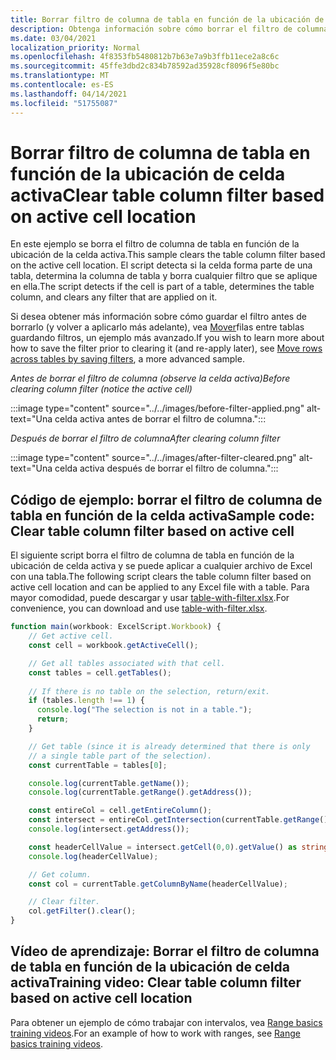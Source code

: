 ```yaml
---
title: Borrar filtro de columna de tabla en función de la ubicación de celda activa
description: Obtenga información sobre cómo borrar el filtro de columna de tabla en función de la ubicación de celda activa.
ms.date: 03/04/2021
localization_priority: Normal
ms.openlocfilehash: 4f8353fb5480812b7b63e7a9b3ffb11ece2a8c6c
ms.sourcegitcommit: 45ffe3dbd2c834b78592ad35928cf8096f5e80bc
ms.translationtype: MT
ms.contentlocale: es-ES
ms.lasthandoff: 04/14/2021
ms.locfileid: "51755087"
---
```

# <a name="clear-table-column-filter-based-on-active-cell-location"></a><span data-ttu-id="e8143-103">Borrar filtro de columna de tabla en función de la ubicación de celda activa</span><span class="sxs-lookup"><span data-stu-id="e8143-103">Clear table column filter based on active cell location</span></span>

<span data-ttu-id="e8143-104">En este ejemplo se borra el filtro de columna de tabla en función de la ubicación de la celda activa.</span><span class="sxs-lookup"><span data-stu-id="e8143-104">This sample clears the table column filter based on the active cell location.</span></span> <span data-ttu-id="e8143-105">El script detecta si la celda forma parte de una tabla, determina la columna de tabla y borra cualquier filtro que se aplique en ella.</span><span class="sxs-lookup"><span data-stu-id="e8143-105">The script detects if the cell is part of a table, determines the table column, and clears any filter that are applied on it.</span></span>

<span data-ttu-id="e8143-106">Si desea obtener más información sobre cómo guardar el filtro antes de borrarlo (y volver a aplicarlo más adelante), vea [Mover](move-rows-across-tables.md)filas entre tablas guardando filtros, un ejemplo más avanzado.</span><span class="sxs-lookup"><span data-stu-id="e8143-106">If you wish to learn more about how to save the filter prior to clearing it (and re-apply later), see [Move rows across tables by saving filters](move-rows-across-tables.md), a more advanced sample.</span></span>

<span data-ttu-id="e8143-107">_Antes de borrar el filtro de columna (observe la celda activa)_</span><span class="sxs-lookup"><span data-stu-id="e8143-107">_Before clearing column filter (notice the active cell)_</span></span>

:::image type="content" source="../../images/before-filter-applied.png" alt-text="Una celda activa antes de borrar el filtro de columna.":::

<span data-ttu-id="e8143-109">_Después de borrar el filtro de columna_</span><span class="sxs-lookup"><span data-stu-id="e8143-109">_After clearing column filter_</span></span>

:::image type="content" source="../../images/after-filter-cleared.png" alt-text="Una celda activa después de borrar el filtro de columna.":::

## <a name="sample-code-clear-table-column-filter-based-on-active-cell"></a><span data-ttu-id="e8143-111">Código de ejemplo: borrar el filtro de columna de tabla en función de la celda activa</span><span class="sxs-lookup"><span data-stu-id="e8143-111">Sample code: Clear table column filter based on active cell</span></span>

<span data-ttu-id="e8143-112">El siguiente script borra el filtro de columna de tabla en función de la ubicación de celda activa y se puede aplicar a cualquier archivo de Excel con una tabla.</span><span class="sxs-lookup"><span data-stu-id="e8143-112">The following script clears the table column filter based on active cell location and can be applied to any Excel file with a table.</span></span> <span data-ttu-id="e8143-113">Para mayor comodidad, puede descargar y usar <a href="table-with-filter.xlsx">table-with-filter.xlsx</a>.</span><span class="sxs-lookup"><span data-stu-id="e8143-113">For convenience, you can download and use <a href="table-with-filter.xlsx">table-with-filter.xlsx</a>.</span></span>

```TypeScript
function main(workbook: ExcelScript.Workbook) {
    // Get active cell.
    const cell = workbook.getActiveCell();

    // Get all tables associated with that cell.
    const tables = cell.getTables();
    
    // If there is no table on the selection, return/exit.
    if (tables.length !== 1) {
      console.log("The selection is not in a table.");
      return;
    }

    // Get table (since it is already determined that there is only
    // a single table part of the selection).
    const currentTable = tables[0];

    console.log(currentTable.getName());
    console.log(currentTable.getRange().getAddress());

    const entireCol = cell.getEntireColumn();
    const intersect = entireCol.getIntersection(currentTable.getRange());
    console.log(intersect.getAddress());

    const headerCellValue = intersect.getCell(0,0).getValue() as string;
    console.log(headerCellValue);

    // Get column.
    const col = currentTable.getColumnByName(headerCellValue);

    // Clear filter.
    col.getFilter().clear();
}
```

## <a name="training-video-clear-table-column-filter-based-on-active-cell-location"></a><span data-ttu-id="e8143-114">Vídeo de aprendizaje: Borrar el filtro de columna de tabla en función de la ubicación de celda activa</span><span class="sxs-lookup"><span data-stu-id="e8143-114">Training video: Clear table column filter based on active cell location</span></span>

<span data-ttu-id="e8143-115">Para obtener un ejemplo de cómo trabajar con intervalos, vea [Range basics training videos](range-basics.md#training-videos-range-basics).</span><span class="sxs-lookup"><span data-stu-id="e8143-115">For an example of how to work with ranges, see [Range basics training videos](range-basics.md#training-videos-range-basics).</span></span>
